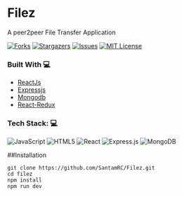 # Filez

A peer2peer File Transfer Application


[![Forks][forks-shield]][forks-url]
[![Stargazers][stars-shield]][stars-url]
[![Issues][issues-shield]][issues-url]
[![MIT License][license-shield]][license-url]

### Built With 💻

- [ReactJs](https://reactjs.org/)
- [Expressjs](https://expressjs.com/)
- [Mongodb](https://www.mongodb.com/)
- [React-Redux]()

### Tech Stack: 💻

<img alt="JavaScript" src="https://img.shields.io/badge/javascript%20-%23323330.svg?&style=for-the-badge&logo=javascript&logoColor=%23F7DF1E"/> <img alt="HTML5" src="https://img.shields.io/badge/html5%20-%23E34F26.svg?&style=for-the-badge&logo=html5&logoColor=white"/> <img alt="React" src="https://img.shields.io/badge/react%20-%2320232a.svg?&style=for-the-badge&logo=react&logoColor=%2361DAFB"/> <img alt="Express.js" src="https://img.shields.io/badge/express.js%20-%23404d59.svg?&style=for-the-badge"/> <img alt="MongoDB" src ="https://img.shields.io/badge/MongoDB-%234ea94b.svg?&style=for-the-badge&logo=mongodb&logoColor=white"/>

##Installation

```
git clone https://github.com/SantamRC/Filez.git 
cd filez
npm install
npm run dev 
```

[forks-shield]: https://img.shields.io/github/forks/SantamRC/Filez?style=for-the-badge&logo=appveyor
[forks-url]: https://github.com/SantamRC/Filez/network/members
[stars-shield]: https://img.shields.io/github/stars/SantamRC/Filez?style=for-the-badge&logo=appveyor
[stars-url]: https://github.com/SantamRC/Filez/stargazers
[issues-shield]: https://img.shields.io/github/issues/SantamRC/Filez?style=for-the-badge&logo=appveyor
[issues-url]: https://github.com/SantamRC/Filez/issues
[license-shield]: https://img.shields.io/github/license/SantamRC/Filez?style=flat-square
[license-url]: https://github.com/Manthan933/Manthan/blob/master/LICENSE.txt